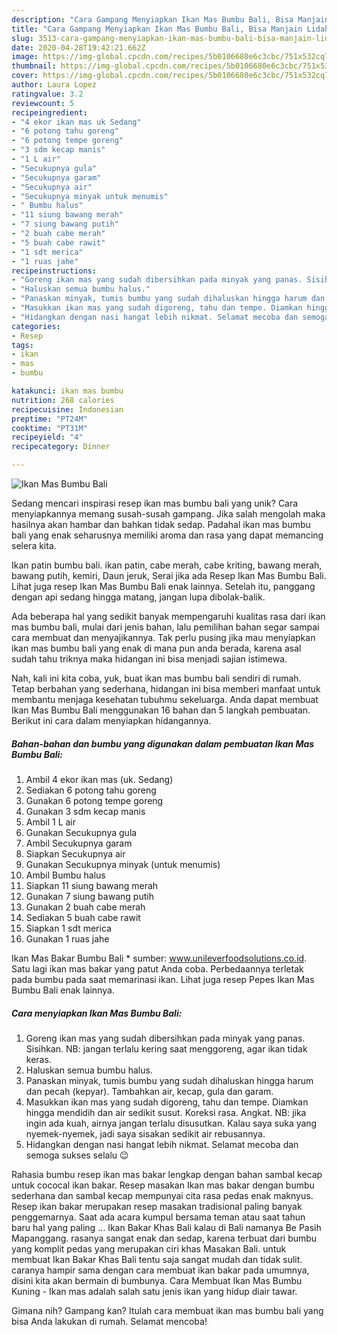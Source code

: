 ```yaml
---
description: "Cara Gampang Menyiapkan Ikan Mas Bumbu Bali, Bisa Manjain Lidah"
title: "Cara Gampang Menyiapkan Ikan Mas Bumbu Bali, Bisa Manjain Lidah"
slug: 3513-cara-gampang-menyiapkan-ikan-mas-bumbu-bali-bisa-manjain-lidah
date: 2020-04-28T19:42:21.662Z
image: https://img-global.cpcdn.com/recipes/5b0106680e6c3cbc/751x532cq70/ikan-mas-bumbu-bali-foto-resep-utama.jpg
thumbnail: https://img-global.cpcdn.com/recipes/5b0106680e6c3cbc/751x532cq70/ikan-mas-bumbu-bali-foto-resep-utama.jpg
cover: https://img-global.cpcdn.com/recipes/5b0106680e6c3cbc/751x532cq70/ikan-mas-bumbu-bali-foto-resep-utama.jpg
author: Laura Lopez
ratingvalue: 3.2
reviewcount: 5
recipeingredient:
- "4 ekor ikan mas uk Sedang"
- "6 potong tahu goreng"
- "6 potong tempe goreng"
- "3 sdm kecap manis"
- "1 L air"
- "Secukupnya gula"
- "Secukupnya garam"
- "Secukupnya air"
- "Secukupnya minyak untuk menumis"
- " Bumbu halus"
- "11 siung bawang merah"
- "7 siung bawang putih"
- "2 buah cabe merah"
- "5 buah cabe rawit"
- "1 sdt merica"
- "1 ruas jahe"
recipeinstructions:
- "Goreng ikan mas yang sudah dibersihkan pada minyak yang panas. Sisihkan. NB: jangan terlalu kering saat menggoreng, agar ikan tidak keras."
- "Haluskan semua bumbu halus."
- "Panaskan minyak, tumis bumbu yang sudah dihaluskan hingga harum dan pecah (kepyar). Tambahkan air, kecap, gula dan garam."
- "Masukkan ikan mas yang sudah digoreng, tahu dan tempe. Diamkan hingga mendidih dan air sedikit susut. Koreksi rasa. Angkat. NB: jika ingin ada kuah, airnya jangan terlalu disusutkan. Kalau saya suka yang nyemek-nyemek, jadi saya sisakan sedikit air rebusannya."
- "Hidangkan dengan nasi hangat lebih nikmat. Selamat mecoba dan semoga sukses selalu 😉"
categories:
- Resep
tags:
- ikan
- mas
- bumbu

katakunci: ikan mas bumbu 
nutrition: 268 calories
recipecuisine: Indonesian
preptime: "PT24M"
cooktime: "PT31M"
recipeyield: "4"
recipecategory: Dinner

---
```



![Ikan Mas Bumbu Bali](https://img-global.cpcdn.com/recipes/5b0106680e6c3cbc/751x532cq70/ikan-mas-bumbu-bali-foto-resep-utama.jpg)

Sedang mencari inspirasi resep ikan mas bumbu bali yang unik? Cara menyiapkannya memang susah-susah gampang. Jika salah mengolah maka hasilnya akan hambar dan bahkan tidak sedap. Padahal ikan mas bumbu bali yang enak seharusnya memiliki aroma dan rasa yang dapat memancing selera kita.

Ikan patin bumbu bali. ikan patin, cabe merah, cabe kriting, bawang merah, bawang putih, kemiri, Daun jeruk, Serai jika ada Resep Ikan Mas Bumbu Bali. Lihat juga resep Ikan Mas Bumbu Bali enak lainnya. Setelah itu, panggang dengan api sedang hingga matang, jangan lupa dibolak-balik.

Ada beberapa hal yang sedikit banyak mempengaruhi kualitas rasa dari ikan mas bumbu bali, mulai dari jenis bahan, lalu pemilihan bahan segar sampai cara membuat dan menyajikannya. Tak perlu pusing jika mau menyiapkan ikan mas bumbu bali yang enak di mana pun anda berada, karena asal sudah tahu triknya maka hidangan ini bisa menjadi sajian istimewa.


Nah, kali ini kita coba, yuk, buat ikan mas bumbu bali sendiri di rumah. Tetap berbahan yang sederhana, hidangan ini bisa memberi manfaat untuk membantu menjaga kesehatan tubuhmu sekeluarga. Anda dapat membuat Ikan Mas Bumbu Bali menggunakan 16 bahan dan 5 langkah pembuatan. Berikut ini cara dalam menyiapkan hidangannya.

<!--inarticleads1-->

##### Bahan-bahan dan bumbu yang digunakan dalam pembuatan Ikan Mas Bumbu Bali:

1. Ambil 4 ekor ikan mas (uk. Sedang)
1. Sediakan 6 potong tahu goreng
1. Gunakan 6 potong tempe goreng
1. Gunakan 3 sdm kecap manis
1. Ambil 1 L air
1. Gunakan Secukupnya gula
1. Ambil Secukupnya garam
1. Siapkan Secukupnya air
1. Gunakan Secukupnya minyak (untuk menumis)
1. Ambil  Bumbu halus
1. Siapkan 11 siung bawang merah
1. Gunakan 7 siung bawang putih
1. Gunakan 2 buah cabe merah
1. Sediakan 5 buah cabe rawit
1. Siapkan 1 sdt merica
1. Gunakan 1 ruas jahe


Ikan Mas Bakar Bumbu Bali * sumber: www.unileverfoodsolutions.co.id. Satu lagi ikan mas bakar yang patut Anda coba. Perbedaannya terletak pada bumbu pada saat memarinasi ikan. Lihat juga resep Pepes Ikan Mas Bumbu Bali enak lainnya. 

<!--inarticleads2-->

##### Cara menyiapkan Ikan Mas Bumbu Bali:

1. Goreng ikan mas yang sudah dibersihkan pada minyak yang panas. Sisihkan. NB: jangan terlalu kering saat menggoreng, agar ikan tidak keras.
1. Haluskan semua bumbu halus.
1. Panaskan minyak, tumis bumbu yang sudah dihaluskan hingga harum dan pecah (kepyar). Tambahkan air, kecap, gula dan garam.
1. Masukkan ikan mas yang sudah digoreng, tahu dan tempe. Diamkan hingga mendidih dan air sedikit susut. Koreksi rasa. Angkat. NB: jika ingin ada kuah, airnya jangan terlalu disusutkan. Kalau saya suka yang nyemek-nyemek, jadi saya sisakan sedikit air rebusannya.
1. Hidangkan dengan nasi hangat lebih nikmat. Selamat mecoba dan semoga sukses selalu 😉


Rahasia bumbu resep ikan mas bakar lengkap dengan bahan sambal kecap untuk cococal ikan bakar. Resep masakan Ikan mas bakar dengan bumbu sederhana dan sambal kecap mempunyai cita rasa pedas enak maknyus. Resep ikan bakar merupakan resep masakan tradisional paling banyak penggemarnya. Saat ada acara kumpul bersama teman atau saat tahun baru hal yang paling … Ikan Bakar Khas Bali kalau di Bali namanya Be Pasih Mapanggang. rasanya sangat enak dan sedap, karena terbuat dari bumbu yang komplit pedas yang merupakan ciri khas Masakan Bali. untuk membuat Ikan Bakar Khas Bali tentu saja sangat mudah dan tidak sulit. caranya hampir sama dengan cara membuat ikan bakar pada umumnya, disini kita akan bermain di bumbunya. Cara Membuat Ikan Mas Bumbu Kuning - Ikan mas adalah salah satu jenis ikan yang hidup diair tawar. 

Gimana nih? Gampang kan? Itulah cara membuat ikan mas bumbu bali yang bisa Anda lakukan di rumah. Selamat mencoba!
